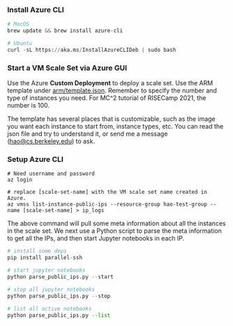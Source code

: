 
### Install Azure CLI

```python
# MacOS
brew update && brew install azure-cli
```

```python
# Ubuntu
curl -sL https://aka.ms/InstallAzureCLIDeb | sudo bash
```

### Start a VM Scale Set via Azure GUI
Use the Azure **Custom Deployment** to deploy a scale set. Use the ARM template under [arm/template.json](arm/template.json). 
Remember to specify the number and type of instances you need. For MC^2 tutorial of RISECamp 2021, the number is 100.

The template has several places that is customizable, such as the image you want each instance to start from, instance types, etc.
You can read the json file and try to understand it, or send me a message (hao@cs.berkeley.edu) to ask.


### Setup Azure CLI

```
# Need username and password
az login 

# replace [scale-set-name] with the VM scale set name created in Azure.
az vmss list-instance-public-ips --resource-group hao-test-group --name [scale-set-name] > ip_logs
```
The above command will pull some meta information about all the instances in the scale set. We next use a Python script to parse the meta information to get all the IPs, and then start Jupyter notebooks in each IP.

```python
# install some deps
pip install parallel-ssh

# start jupyter notebooks
python parse_public_ips.py --start

# stop all jupyter notebooks
python parse_public_ips.py --stop

# list all active notebooks
python parse_public_ips.py --list
```

